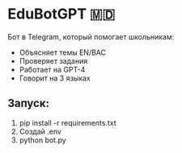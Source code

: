 # EduBotGPT 🇲🇩
Бот в Telegram, который помогает школьникам:
- Объясняет темы EN/BAC
- Проверяет задания
- Работает на GPT-4
- Говорит на 3 языках

## Запуск:
1. pip install -r requirements.txt
2. Создай .env
3. python bot.py
